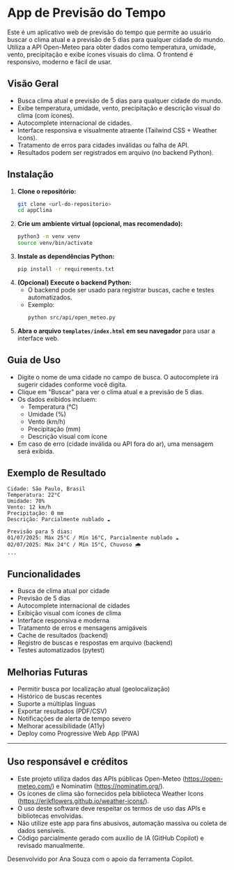 # App de Previsão do Tempo

Este é um aplicativo web de previsão do tempo que permite ao usuário buscar o clima atual e a previsão de 5 dias para qualquer cidade do mundo. Utiliza a API Open-Meteo para obter dados como temperatura, umidade, vento, precipitação e exibe ícones visuais do clima. O frontend é responsivo, moderno e fácil de usar.

## Visão Geral
- Busca clima atual e previsão de 5 dias para qualquer cidade do mundo.
- Exibe temperatura, umidade, vento, precipitação e descrição visual do clima (com ícones).
- Autocomplete internacional de cidades.
- Interface responsiva e visualmente atraente (Tailwind CSS + Weather Icons).
- Tratamento de erros para cidades inválidas ou falha de API.
- Resultados podem ser registrados em arquivo (no backend Python).

## Instalação
1. **Clone o repositório:**
   ```bash
   git clone <url-do-repositorio>
   cd appClima
   ```
2. **Crie um ambiente virtual (opcional, mas recomendado):**
   ```bash
   python3 -m venv venv
   source venv/bin/activate
   ```
3. **Instale as dependências Python:**
   ```bash
   pip install -r requirements.txt
   ```
4. **(Opcional) Execute o backend Python:**
   - O backend pode ser usado para registrar buscas, cache e testes automatizados.
   - Exemplo:
     ```bash
     python src/api/open_meteo.py
     ```
5. **Abra o arquivo `templates/index.html` em seu navegador** para usar a interface web.

## Guia de Uso
- Digite o nome de uma cidade no campo de busca. O autocomplete irá sugerir cidades conforme você digita.
- Clique em "Buscar" para ver o clima atual e a previsão de 5 dias.
- Os dados exibidos incluem:
  - Temperatura (°C)
  - Umidade (%)
  - Vento (km/h)
  - Precipitação (mm)
  - Descrição visual com ícone
- Em caso de erro (cidade inválida ou API fora do ar), uma mensagem será exibida.

## Exemplo de Resultado
```
Cidade: São Paulo, Brasil
Temperatura: 22°C
Umidade: 70%
Vento: 12 km/h
Precipitação: 0 mm
Descrição: Parcialmente nublado ☁️

Previsão para 5 dias:
01/07/2025: Máx 25°C / Mín 16°C, Parcialmente nublado ☁️
02/07/2025: Máx 24°C / Mín 15°C, Chuvoso 🌧️
...
```

## Funcionalidades
- Busca de clima atual por cidade
- Previsão de 5 dias
- Autocomplete internacional de cidades
- Exibição visual com ícones de clima
- Interface responsiva e moderna
- Tratamento de erros e mensagens amigáveis
- Cache de resultados (backend)
- Registro de buscas e respostas em arquivo (backend)
- Testes automatizados (pytest)

## Melhorias Futuras
- Permitir busca por localização atual (geolocalização)
- Histórico de buscas recentes
- Suporte a múltiplas línguas
- Exportar resultados (PDF/CSV)
- Notificações de alerta de tempo severo
- Melhorar acessibilidade (A11y)
- Deploy como Progressive Web App (PWA)

---

## Uso responsável e créditos
- Este projeto utiliza dados das APIs públicas Open-Meteo (https://open-meteo.com/) e Nominatim (https://nominatim.org/).
- Os ícones de clima são fornecidos pela biblioteca Weather Icons (https://erikflowers.github.io/weather-icons/).
- O uso deste software deve respeitar os termos de uso das APIs e bibliotecas envolvidas.
- Não utilize este app para fins abusivos, automação massiva ou coleta de dados sensíveis.
- Código parcialmente gerado com auxílio de IA (GitHub Copilot) e revisado manualmente.

Desenvolvido por Ana Souza com o apoio da ferramenta Copilot.
